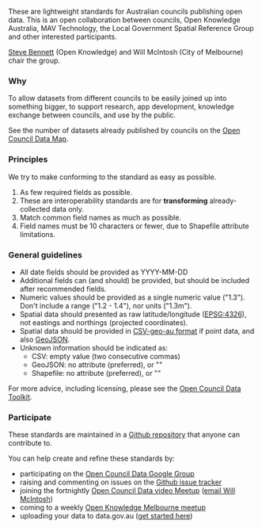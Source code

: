 These are lightweight standards for Australian councils publishing open data. This is an open collaboration between councils, Open Knowledge Australia, MAV Technology, the Local Government Spatial Reference Group and other interested participants. 

[Steve Bennett](http://stevebennett.me) (Open Knowledge) and Will McIntosh (City of Melbourne) chair the group.

### Why

 To allow datasets from different councils to be easily joined up into something bigger, to support research, app development, knowledge exchange between councils, and use by the public.

See the number of datasets already published by councils on the [Open Council Data Map](http://map.opencouncildata.org).

<!-- <iframe width='100%' height='480' frameborder='0'
src='https://stevage.cartodb.com/viz/43494ef2-61f3-11e5-a667-0e4fddd5de28/embed_map'
allowfullscreen webkitallowfullscreen mozallowfullscreen oallowfullscreen msallowfullscreen>
</iframe>
 -->

### Principles
We try to make conforming to the standard as easy as possible.

1. As few required fields as possible.
2. These are interoperability standards are for **transforming** already-collected data only.
3. Match common field names as much as possible.
4. Field names must be 10 characters or fewer, due to Shapefile attribute limitations.

### General guidelines

* All date fields should be provided as YYYY-MM-DD
* Additional fields can (and should) be provided, but should be included after recommended fields.
* Numeric values should be provided as a single numeric value ("1.3"). Don't include a range ("1.2 - 1.4"), nor units ("1.3m").
* Spatial data should presented as raw latitude/longitude ([EPSG:4326](http://spatialreference.org/ref/epsg/wgs-84/)), not eastings and northings (projected coordinates).
* Spatial data should be provided in [CSV-geo-au format](https://github.com/NICTA/nationalmap/wiki/csv-geo-au) if point data, and also [GeoJSON](http://geojson.org/geojson-spec.html).
* Unknown information should be indicated as:
    - CSV: empty value (two consecutive commas)
    - GeoJSON: no attribute (preferred), or ""
    - Shapefile: no attribute (preferred), or ""

For more advice, including licensing, please see the [Open Council Data Toolkit](http://opencouncildata.org).

### Participate

These standards are maintained in a [Github repository](http://github.com/OpenCouncilData/open-council-data) that anyone can contribute to.

You can help create and refine these standards by:

* participating on the [Open Council Data Google Group](https://groups.google.com/forum/#!forum/opencouncildata)
* raising and commenting on issues on the [Github issue tracker](https://github.com/OpenCouncilData/open-council-data/issues)
* joining the fortnightly [Open Council Data video Meetup](http://www.meetup.com/Open-Knowledge-Melbourne/events/) ([email Will McIntosh](mailto:will.mcintosh@melbourne.vic.gov.au))
* coming to a weekly [Open Knowledge Melbourne meetup](https://www.meetup.com/Open-Knowledge-Melbourne/)
* uploading your data to data.gov.au ([get started here](http://opencouncildata.org))
